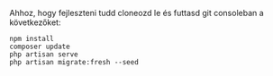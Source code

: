Ahhoz, hogy fejleszteni tudd cloneozd le és futtasd git consoleban a következőket:

    npm install
    composer update
    php artisan serve
    php artisan migrate:fresh --seed
